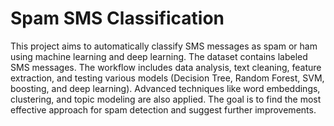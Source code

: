 # Spam SMS Classification

This project aims to automatically classify SMS messages as spam or ham using machine learning and deep learning. The dataset contains labeled SMS messages. The workflow includes data analysis, text cleaning, feature extraction, and testing various models (Decision Tree, Random Forest, SVM, boosting, and deep learning). Advanced techniques like word embeddings, clustering, and topic modeling are also applied. The goal is to find the most effective approach for spam detection and suggest further improvements.
